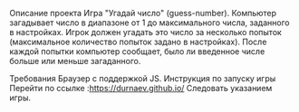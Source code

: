 Описание проекта
Игра "Угадай число" (guess-number). Компьютер загадывает число в диапазоне от 1 до максимального числа, заданного в настройках. Игрок должен угадать это число за несколько попыток (максимальное количество попыток задано в настройках). После каждой попытки компьютер сообщает, было ли введенное числе больше или меньше загаданного.

Требования
Браузер с поддержкой JS.
Инструкция по запуску игры
Перейти по ссылке :https://durnaev.github.io/
Следовать указанием игры.
